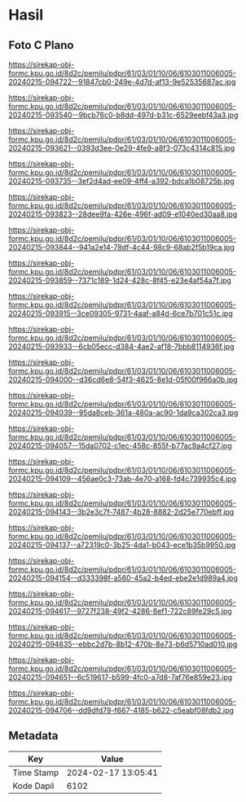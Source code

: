 # Hasil

## Foto C Plano

https://sirekap-obj-formc.kpu.go.id/8d2c/pemilu/pdpr/61/03/01/10/06/6103011006005-20240215-094722--91847cb0-249e-4d7d-af13-9e52535687ac.jpg

https://sirekap-obj-formc.kpu.go.id/8d2c/pemilu/pdpr/61/03/01/10/06/6103011006005-20240215-093540--9bcb76c0-b8dd-497d-b31c-6529eebf43a3.jpg

https://sirekap-obj-formc.kpu.go.id/8d2c/pemilu/pdpr/61/03/01/10/06/6103011006005-20240215-093621--0393d3ee-0e29-4fe9-a8f3-073c4314c815.jpg

https://sirekap-obj-formc.kpu.go.id/8d2c/pemilu/pdpr/61/03/01/10/06/6103011006005-20240215-093735--3ef2d4ad-ee09-4ff4-a392-bdca1b08725b.jpg

https://sirekap-obj-formc.kpu.go.id/8d2c/pemilu/pdpr/61/03/01/10/06/6103011006005-20240215-093823--28dee9fa-426e-496f-ad09-e1040ed30aa8.jpg

https://sirekap-obj-formc.kpu.go.id/8d2c/pemilu/pdpr/61/03/01/10/06/6103011006005-20240215-093844--941a2e14-78df-4c44-98c9-68ab2f5b19ca.jpg

https://sirekap-obj-formc.kpu.go.id/8d2c/pemilu/pdpr/61/03/01/10/06/6103011006005-20240215-093859--7371c189-1d24-428c-8f45-e23e4af54a7f.jpg

https://sirekap-obj-formc.kpu.go.id/8d2c/pemilu/pdpr/61/03/01/10/06/6103011006005-20240215-093915--3ce09305-9731-4aaf-a84d-6ce7b701c51c.jpg

https://sirekap-obj-formc.kpu.go.id/8d2c/pemilu/pdpr/61/03/01/10/06/6103011006005-20240215-093933--6cb05ecc-d384-4ae2-af18-7bbb8114936f.jpg

https://sirekap-obj-formc.kpu.go.id/8d2c/pemilu/pdpr/61/03/01/10/06/6103011006005-20240215-094000--d36cd6e8-54f3-4625-8e1d-05f00f966a0b.jpg

https://sirekap-obj-formc.kpu.go.id/8d2c/pemilu/pdpr/61/03/01/10/06/6103011006005-20240215-094039--95da8ceb-361a-480a-ac90-1da9ca302ca3.jpg

https://sirekap-obj-formc.kpu.go.id/8d2c/pemilu/pdpr/61/03/01/10/06/6103011006005-20240215-094057--15da0702-c1ec-458c-855f-b77ac9a4cf27.jpg

https://sirekap-obj-formc.kpu.go.id/8d2c/pemilu/pdpr/61/03/01/10/06/6103011006005-20240215-094109--456ae0c3-73ab-4e70-a168-fd4c739935c4.jpg

https://sirekap-obj-formc.kpu.go.id/8d2c/pemilu/pdpr/61/03/01/10/06/6103011006005-20240215-094143--3b2e3c7f-7487-4b28-8882-2d25e770ebff.jpg

https://sirekap-obj-formc.kpu.go.id/8d2c/pemilu/pdpr/61/03/01/10/06/6103011006005-20240215-094137--a72319c0-3b25-4da1-b043-ece1b35b9950.jpg

https://sirekap-obj-formc.kpu.go.id/8d2c/pemilu/pdpr/61/03/01/10/06/6103011006005-20240215-094154--d333398f-a560-45a2-b4ed-ebe2e1d989a4.jpg

https://sirekap-obj-formc.kpu.go.id/8d2c/pemilu/pdpr/61/03/01/10/06/6103011006005-20240215-094617--9727f238-49f2-4286-8ef1-722c89fe29c5.jpg

https://sirekap-obj-formc.kpu.go.id/8d2c/pemilu/pdpr/61/03/01/10/06/6103011006005-20240215-094635--ebbc2d7b-8b12-470b-8e73-b6d5710ad010.jpg

https://sirekap-obj-formc.kpu.go.id/8d2c/pemilu/pdpr/61/03/01/10/06/6103011006005-20240215-094651--6c519617-b599-4fc0-a7d8-7af76e859e23.jpg

https://sirekap-obj-formc.kpu.go.id/8d2c/pemilu/pdpr/61/03/01/10/06/6103011006005-20240215-094706--dd9dfd79-f667-4185-b622-c5eabf08fdb2.jpg


## Metadata

| Key        | Value               |
| ---------- | ------------------- |
| Time Stamp | 2024-02-17 13:05:41 |
| Kode Dapil | 6102                |



